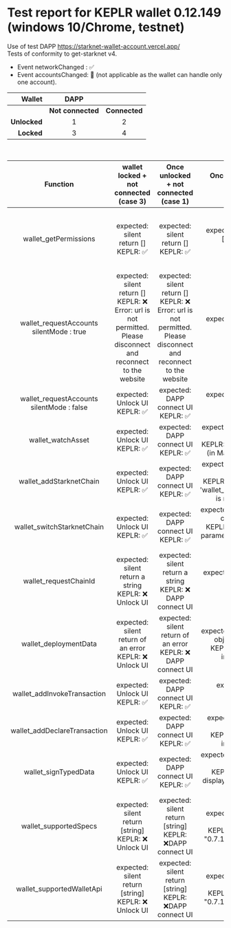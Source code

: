 # Test report for KEPLR wallet 0.12.149 (windows 10/Chrome, testnet)

Use of test DAPP https://starknet-wallet-account.vercel.app/  
Tests of conformity to get-starknet v4.

- Event networkChanged : ✅
- Event accountsChanged: 🔶 (not applicable as the wallet can handle only one account).

Wallet |DAPP ||
|---:|:---:|:--:|
||**Not connected**|**Connected**|
|**Unlocked**|1|2|
|**Locked**|3|4|
<br>

| Function  |  wallet locked + not connected <br> (case 3) | Once unlocked + not connected <br> (case 1) |Once unlocked and connected <br> (case 2) | Connected + Wallet locked <br> (case 4)|
| :--------------------------------------------: | :------------------------------------------------: | :------------------------------------------------: | :---------------------------------: |:--:|
|             wallet_getPermissions              |     expected: silent return []<br>KEPLR: ✅      |     expected: silent return []<br>KEPLR: ✅  |  expected: silent return ["accounts"] <br>KEPLR: ✅  |expected: silent return []<br>KEPLR: ❌ Error: KeyRing is locked |
| wallet_requestAccounts <br> silentMode : true  |     expected: silent return []<br>KEPLR: ❌ Error: url is not permitted. Please disconnect and reconnect to the website |  expected: silent return []<br>KEPLR: ❌ Error: url is not permitted. Please disconnect and reconnect to the website      |   expected: silent return [address]<br>KEPLR: ✅    |expected: silent return []<br>KEPLR: ❌ Error: KeyRing is locked |
| wallet_requestAccounts <br> silentMode : false |          expected: Unlock UI<br>KEPLR: ✅   |       expected: DAPP connect UI<br>KEPLR: ✅        |                                  expected: silent return [address]<br>KEPLR: ✅      |expected: Unlock UI<br>KEPLR: ✅   |
|               wallet_watchAsset                |          expected: Unlock UI<br>KEPLR: ✅           |       expected: DAPP connect UI<br>KEPLR: ✅        |              expected: UI proposing a new token<br>KEPLR: ❌ response: false (in Mainnet & Testnet)  |expected: Unlock UI<br>KEPLR: ✅   |
|            wallet_addStarknetChain             |          expected: Unlock UI<br>KEPLR: ✅           |       expected: DAPP connect UI<br>KEPLR: ✅        |    expected: UI proposing a new chain<br>KEPLR: ❌ Error: the type 'wallet_addStarknetChain' is not supported    |expected: Unlock UI<br>KEPLR: ✅   |
|           wallet_switchStarknetChain           |          expected: Unlock UI<br>KEPLR: ✅           |       expected: DAPP connect UI<br>KEPLR: ✅        |      expected: UI proposing to change chain<br>KEPLR: ❌ Error: invalid parameters: must provide a chain id  |expected: Unlock UI<br>KEPLR: ✅   |
|             wallet_requestChainId              |  expected: silent return a string<br>KEPLR: ❌ Unlock UI   |  expected: silent return a string<br>KEPLR: ❌ DAPP connect UI   |  expected: silent return a string<br>KEPLR: ✅  |expected: silent return a string<br>KEPLR: ❌ Unlock UI   |
|             wallet_deploymentData              | expected: silent return of an error<br>KEPLR: ❌ Unlock UI | expected: silent return of an error<br>KEPLR: ❌ DAPP connect UI |    expected: silent return an object or an error<br>KEPLR: ❌ Error: Not implemented   |expected: silent return of an error<br>KEPLR: ❌ Unlock UI |
|          wallet_addInvokeTransaction | expected: Unlock UI<br>KEPLR: ✅    |   expected: DAPP connect UI<br>KEPLR: ✅   |   expected: UI for transaction<br>KEPLR: ✅  |expected: Unlock UI<br>KEPLR: ✅  |
|          wallet_addDeclareTransaction |    expected: Unlock UI<br>KEPLR: ✅     |   expected: DAPP connect UI<br>KEPLR: ✅   |   expected: UI for class declaration<br>KEPLR: ❌ Error: Not implemented    |expected: Unlock UI<br>KEPLR: ✅  |
|              wallet_signTypedData  | expected: Unlock UI<br>KEPLR: ✅  |  expected: DAPP connect UI<br>KEPLR: ✅      | expected: UI for message signature<br>KEPLR: 🔶 quality of display is not conform to EIP 712 |expected: Unlock UI<br>KEPLR: ✅  |
|             wallet_supportedSpecs  |  expected: silent return [string]<br>KEPLR: ❌ Unlock UI   |  expected: silent return [string]<br>KEPLR: ❌DAPP connect UI   |   expected: silent return [string]<br>KEPLR: 🔶 response is "0.7.1" instead of "0.7"  |expected: silent return [string]<br>KEPLR: ❌ Unlock UI   |
|           wallet_supportedWalletApi |    expected: silent return [string]<br>KEPLR: ❌ Unlock UI   |  expected: silent return [string]<br>KEPLR: ❌DAPP connect UI   |  expected: silent return [string] <br>KEPLR: 🔶 response is "0.7.1" instead of "0.7"   |expected: silent return [string]<br>KEPLR: ❌ Unlock UI   |

